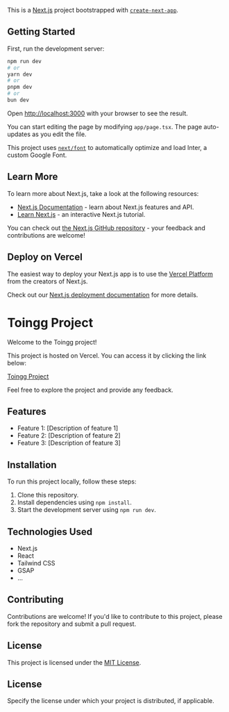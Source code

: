 This is a [Next.js](https://nextjs.org/) project bootstrapped with [`create-next-app`](https://github.com/vercel/next.js/tree/canary/packages/create-next-app).

## Getting Started

First, run the development server:

```bash
npm run dev
# or
yarn dev
# or
pnpm dev
# or
bun dev
```

Open [http://localhost:3000](http://localhost:3000) with your browser to see the result.

You can start editing the page by modifying `app/page.tsx`. The page auto-updates as you edit the file.

This project uses [`next/font`](https://nextjs.org/docs/basic-features/font-optimization) to automatically optimize and load Inter, a custom Google Font.

## Learn More

To learn more about Next.js, take a look at the following resources:

- [Next.js Documentation](https://nextjs.org/docs) - learn about Next.js features and API.
- [Learn Next.js](https://nextjs.org/learn) - an interactive Next.js tutorial.

You can check out [the Next.js GitHub repository](https://github.com/vercel/next.js/) - your feedback and contributions are welcome!

## Deploy on Vercel

The easiest way to deploy your Next.js app is to use the [Vercel Platform](https://vercel.com/new?utm_medium=default-template&filter=next.js&utm_source=create-next-app&utm_campaign=create-next-app-readme) from the creators of Next.js.

Check out our [Next.js deployment documentation](https://nextjs.org/docs/deployment) for more details.

# Toingg Project

Welcome to the Toingg project!

This project is hosted on Vercel. You can access it by clicking the link below:

[Toingg Project](httpscall-toingg-hm6u.vercel.app)

Feel free to explore the project and provide any feedback.

## Features

- Feature 1: [Description of feature 1]
- Feature 2: [Description of feature 2]
- Feature 3: [Description of feature 3]

## Installation

To run this project locally, follow these steps:

1. Clone this repository.
2. Install dependencies using `npm install`.
3. Start the development server using `npm run dev`.

## Technologies Used

- Next.js
- React
- Tailwind CSS
- GSAP
- ...

## Contributing

Contributions are welcome! If you'd like to contribute to this project, please fork the repository and submit a pull request.

## License

This project is licensed under the [MIT License](LICENSE).


## License

Specify the license under which your project is distributed, if applicable.

